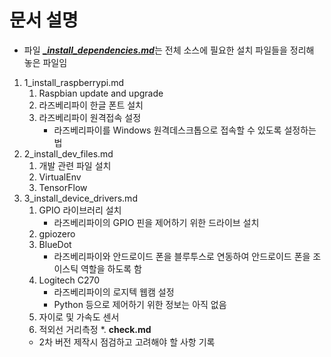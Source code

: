 # 문서 설명
  * 파일 <b><i><u>_install_dependencies.md</u></i></b>는 전체 소스에 필요한 설치 파일들을 정리해 놓은 파일임
  1. 1_install_raspberrypi.md
     1. Raspbian update and upgrade
     2. 라즈베리파이 한글 폰트 설치
     3. 라즈베리파이 원격접속 설정
        * 라즈베리파이를 Windows 원격데스크톱으로 접속할 수 있도록 설정하는 법
  2. 2_install_dev_files.md
     1. 개발 관련 파일 설치
     2. VirtualEnv
     3. TensorFlow
  3. 3_install_device_drivers.md
     1. GPIO 라이브러리 설치
        * 라즈베리파이의 GPIO 핀을 제어하기 위한 드라이브 설치
     2. gpiozero
     3. BlueDot
        * 라즈베리파이와 안드로이드 폰을 블루투스로 연동하여 안드로이드 폰을 조이스틱 역할을 하도록 함
     4. Logitech C270
        * 라즈베리파이의 로지텍 웹캠 설정
        * Python 등으로 제어하기 위한 정보는 아직 없음
     5. 자이로 및 가속도 센서
     6. 적외선 거리측정
  *. <b>check.md</b>
     * 2차 버전 제작시 점검하고 고려해야 할 사항 기록
